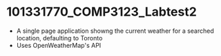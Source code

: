 # 101331770_COMP3123_Labtest2
- A single page application showng the current weather for a searched location, defaulting to Toronto
- Uses OpenWeatherMap's API
